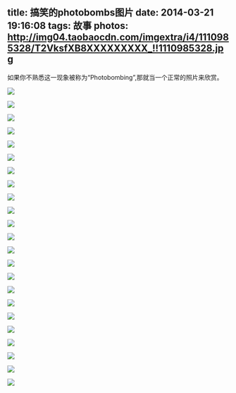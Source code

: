title: 搞笑的photobombs图片
date: 2014-03-21 19:16:08
tags: 故事
photos: http://img04.taobaocdn.com/imgextra/i4/1110985328/T2VksfXB8XXXXXXXXX_!!1110985328.jpg
---

如果你不熟悉这一现象被称为“Photobombing”,那就当一个正常的照片来欣赏。

<!-- more -->

![](http://img04.taobaocdn.com/imgextra/i4/1110985328/T2XiEgXqxXXXXXXXXX_!!1110985328.jpg)

![](http://img02.taobaocdn.com/imgextra/i2/1110985328/T2m8cfXBpXXXXXXXXX_!!1110985328.jpg)

![](http://img01.taobaocdn.com/imgextra/i1/1110985328/T2DKkbXwBaXXXXXXXX_!!1110985328.jpg)

![](http://img03.taobaocdn.com/imgextra/i3/1110985328/T2V6ZcXsxaXXXXXXXX_!!1110985328.jpg)

![](http://img03.taobaocdn.com/imgextra/i3/1110985328/T2x9ghXrlXXXXXXXXX_!!1110985328.jpg)

![](http://img02.taobaocdn.com/imgextra/i2/1110985328/T2wWEgXABXXXXXXXXX_!!1110985328.jpg)

![](http://img02.taobaocdn.com/imgextra/i2/1110985328/T2BRsfXBRXXXXXXXXX_!!1110985328.jpg)

![](http://img04.taobaocdn.com/imgextra/i4/1110985328/T2HFscXuJaXXXXXXXX_!!1110985328.jpg)

![](http://img01.taobaocdn.com/imgextra/i1/1110985328/T2zX3cXuxaXXXXXXXX_!!1110985328.jpg)

![](http://img04.taobaocdn.com/imgextra/i4/1110985328/T2jMAcXs4aXXXXXXXX_!!1110985328.jpg)

![](http://img01.taobaocdn.com/imgextra/i1/1110985328/T2D.kaXttaXXXXXXXX_!!1110985328.jpg)

![](http://img04.taobaocdn.com/imgextra/i4/1110985328/T24AwcXsxaXXXXXXXX_!!1110985328.jpg)

![](http://img02.taobaocdn.com/imgextra/i2/1110985328/T2EpgiXqxXXXXXXXXX_!!1110985328.jpg)

![](http://img03.taobaocdn.com/imgextra/i3/1110985328/T2ih3gXpxXXXXXXXXX_!!1110985328.jpg)

![](http://img02.taobaocdn.com/imgextra/i2/1110985328/T2WD7fXBXXXXXXXXXX_!!1110985328.jpg)

![](http://img02.taobaocdn.com/imgextra/i2/1110985328/T21gkgXxBXXXXXXXXX_!!1110985328.jpg)

![](http://img03.taobaocdn.com/imgextra/i3/1110985328/T2XVZdXrtaXXXXXXXX_!!1110985328.jpg)

![](http://img01.taobaocdn.com/imgextra/i1/1110985328/T2ec3iXpBXXXXXXXXX_!!1110985328.jpg)

![](http://img04.taobaocdn.com/imgextra/i4/1110985328/T2La.cXttaXXXXXXXX_!!1110985328.jpg)

![](http://img04.taobaocdn.com/imgextra/i4/1110985328/T2pYwaXwRaXXXXXXXX_!!1110985328.jpg)

![](http://img02.taobaocdn.com/imgextra/i2/1110985328/T2ca3cXsBaXXXXXXXX_!!1110985328.jpg)

![](http://img03.taobaocdn.com/imgextra/i3/1110985328/T2nMUdXpJaXXXXXXXX_!!1110985328.jpg)

![](http://img03.taobaocdn.com/imgextra/i3/1110985328/T2tnIcXrNaXXXXXXXX_!!1110985328.jpg)